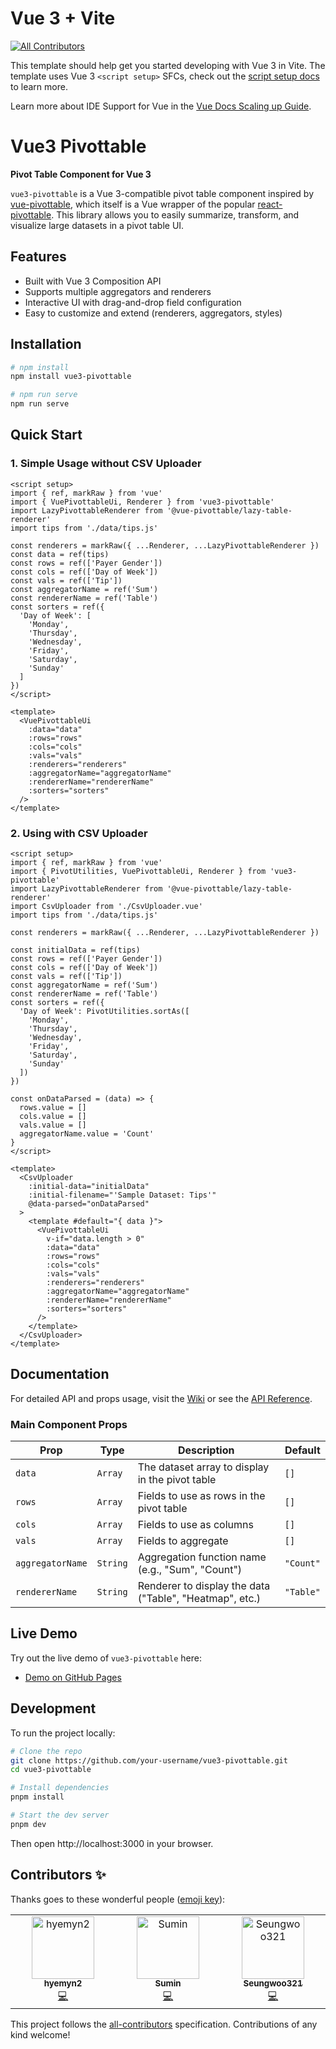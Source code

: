 # Vue 3 + Vite

<!-- ALL-CONTRIBUTORS-BADGE:START - Do not remove or modify this section -->

[![All Contributors](https://img.shields.io/badge/all_contributors-1-orange.svg?style=flat-square)](#contributors-)

<!-- ALL-CONTRIBUTORS-BADGE:END -->

This template should help get you started developing with Vue 3 in Vite. The template uses Vue 3 `<script setup>` SFCs, check out the [script setup docs](https://v3.vuejs.org/api/sfc-script-setup.html#sfc-script-setup) to learn more.

Learn more about IDE Support for Vue in the [Vue Docs Scaling up Guide](https://vuejs.org/guide/scaling-up/tooling.html#ide-support).

<!-- start -->

# Vue3 Pivottable

**Pivot Table Component for Vue 3**

`vue3-pivottable` is a Vue 3-compatible pivot table component inspired by [vue-pivottable](https://github.com/Seungwoo321/vue-pivottable), which itself is a Vue wrapper of the popular [react-pivottable](https://github.com/plotly/react-pivottable). This library allows you to easily summarize, transform, and visualize large datasets in a pivot table UI.

<!-- ALL-CONTRIBUTORS-BADGE:START - Do not remove or modify this section -->

<!-- [![All Contributors](https://img.shields.io/badge/all_contributors-1-orange.svg?style=flat-square)](#contributors-) -->

<!-- ALL-CONTRIBUTORS-BADGE:END -->

<!-- This template should help get you started developing with Vue 3 in Vite. The template uses Vue 3 `<script setup>` SFCs, check out the [script setup docs](https://v3.vuejs.org/api/sfc-script-setup.html#sfc-script-setup) to learn more.

Learn more about IDE Support for Vue in the [Vue Docs Scaling up Guide](https://vuejs.org/guide/scaling-up/tooling.html#ide-support). -->

<!-- 주요 기능 -->

## Features

- Built with Vue 3 Composition API
- Supports multiple aggregators and renderers
- Interactive UI with drag-and-drop field configuration
- Easy to customize and extend (renderers, aggregators, styles)

<!-- 설치 방법 -->

## Installation

```bash
# npm install
npm install vue3-pivottable

# npm run serve
npm run serve
```

<!-- 사용법 (Quick Start)-->

## Quick Start

### 1. Simple Usage without CSV Uploader

```vue
<script setup>
import { ref, markRaw } from 'vue'
import { VuePivottableUi, Renderer } from 'vue3-pivottable'
import LazyPivottableRenderer from '@vue-pivottable/lazy-table-renderer'
import tips from './data/tips.js'

const renderers = markRaw({ ...Renderer, ...LazyPivottableRenderer })
const data = ref(tips)
const rows = ref(['Payer Gender'])
const cols = ref(['Day of Week'])
const vals = ref(['Tip'])
const aggregatorName = ref('Sum')
const rendererName = ref('Table')
const sorters = ref({
  'Day of Week': [
    'Monday',
    'Thursday',
    'Wednesday',
    'Friday',
    'Saturday',
    'Sunday'
  ]
})
</script>

<template>
  <VuePivottableUi
    :data="data"
    :rows="rows"
    :cols="cols"
    :vals="vals"
    :renderers="renderers"
    :aggregatorName="aggregatorName"
    :rendererName="rendererName"
    :sorters="sorters"
  />
</template>
```

### 2. Using with CSV Uploader

```vue
<script setup>
import { ref, markRaw } from 'vue'
import { PivotUtilities, VuePivottableUi, Renderer } from 'vue3-pivottable'
import LazyPivottableRenderer from '@vue-pivottable/lazy-table-renderer'
import CsvUploader from './CsvUploader.vue'
import tips from './data/tips.js'

const renderers = markRaw({ ...Renderer, ...LazyPivottableRenderer })

const initialData = ref(tips)
const rows = ref(['Payer Gender'])
const cols = ref(['Day of Week'])
const vals = ref(['Tip'])
const aggregatorName = ref('Sum')
const rendererName = ref('Table')
const sorters = ref({
  'Day of Week': PivotUtilities.sortAs([
    'Monday',
    'Thursday',
    'Wednesday',
    'Friday',
    'Saturday',
    'Sunday'
  ])
})

const onDataParsed = (data) => {
  rows.value = []
  cols.value = []
  vals.value = []
  aggregatorName.value = 'Count'
}
</script>

<template>
  <CsvUploader
    :initial-data="initialData"
    :initial-filename="'Sample Dataset: Tips'"
    @data-parsed="onDataParsed"
  >
    <template #default="{ data }">
      <VuePivottableUi
        v-if="data.length > 0"
        :data="data"
        :rows="rows"
        :cols="cols"
        :vals="vals"
        :renderers="renderers"
        :aggregatorName="aggregatorName"
        :rendererName="rendererName"
        :sorters="sorters"
      />
    </template>
  </CsvUploader>
</template>
```

<!-- 링크나 세부 API 설명 -->

## Documentation

For detailed API and props usage, visit the [Wiki](https://github.com/your-username/vue3-pivottable/wiki) or see the [API Reference](https://your-docs-site.com/api).

### Main Component Props

| Prop             | Type     | Description                                             | Default   |
| ---------------- | -------- | ------------------------------------------------------- | --------- |
| `data`           | `Array`  | The dataset array to display in the pivot table         | `[]`      |
| `rows`           | `Array`  | Fields to use as rows in the pivot table                | `[]`      |
| `cols`           | `Array`  | Fields to use as columns                                | `[]`      |
| `vals`           | `Array`  | Fields to aggregate                                     | `[]`      |
| `aggregatorName` | `String` | Aggregation function name (e.g., "Sum", "Count")        | `"Count"` |
| `rendererName`   | `String` | Renderer to display the data ("Table", "Heatmap", etc.) | `"Table"` |

<!-- 데모 사이트 링크 (없으면 임시로 로컬에서 돌릴 수 있는 설명)-->

## Live Demo

Try out the live demo of `vue3-pivottable` here:

- [Demo on GitHub Pages](https://your-username.github.io/vue3-pivottable/)

<!-- 직접 개발하거나 기여하고 싶은 사람들용 (Contribution Guide)-->

## Development

To run the project locally:

```bash
# Clone the repo
git clone https://github.com/your-username/vue3-pivottable.git
cd vue3-pivottable

# Install dependencies
pnpm install

# Start the dev server
pnpm dev

```

Then open http://localhost:3000 in your browser.

<!-- end -->

## Contributors ✨

Thanks goes to these wonderful people ([emoji key](https://allcontributors.org/docs/en/emoji-key)):

<!-- ALL-CONTRIBUTORS-LIST:START - Do not remove or modify this section -->
<!-- prettier-ignore-start -->
<!-- markdownlint-disable -->
<table>
  <tbody>
    <tr>
      <td align="center" valign="top" width="14.28%"><a href="https://github.com/hyemyn2"><img src="https://avatars.githubusercontent.com/u/67949202?v=4?s=100" width="100px;" alt="hyemyn2"/><br /><sub><b>hyemyn2</b></sub></a><br /><a href="https://github.com/vue-pivottable/vue3-pivottable/commits?author=hyemyn2" title="Code">💻</a></td>
      <td align="center" valign="top" width="14.28%"><a href="https://github.com/gingerbeerlime"><img src="https://avatars.githubusercontent.com/u/89768065?v=4?s=100" width="100px;" alt="Sumin"/><br /><sub><b>Sumin</b></sub></a><br /><a href="https://github.com/vue-pivottable/vue3-pivottable/commits?author=gingerbeerlime" title="Code">💻</a></td>
      <td align="center" valign="top" width="14.28%"><a href="https://seungwoo321.github.io"><img src="https://avatars.githubusercontent.com/u/13829929?v=4?s=100" width="100px;" alt="Seungwoo321"/><br /><sub><b>Seungwoo321</b></sub></a><br /><a href="https://github.com/vue-pivottable/vue3-pivottable/commits?author=Seungwoo321" title="Code">💻</a></td>
    </tr>
  </tbody>
</table>

<!-- markdownlint-restore -->
<!-- prettier-ignore-end -->

<!-- ALL-CONTRIBUTORS-LIST:END -->

This project follows the [all-contributors](https://github.com/all-contributors/all-contributors) specification. Contributions of any kind welcome!
